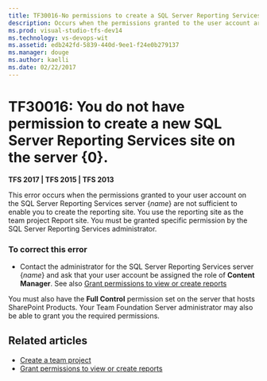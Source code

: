 ```yaml
---
title: TF30016-No permissions to create a SQL Server Reporting Services site | TFS
description: Occurs when the permissions granted to the user account are not sufficient to enable to create the reporting site.
ms.prod: visual-studio-tfs-dev14
ms.technology: vs-devops-wit
ms.assetid: edb242fd-5839-440d-9ee1-f24e0b279137
ms.manager: douge
ms.author: kaelli
ms.date: 02/22/2017
---
```


# TF30016: You do not have permission to create a new SQL Server Reporting Services site on the server {0}.

**TFS 2017 | TFS 2015 | TFS 2013**

This error occurs when the permissions granted to your user account on the SQL Server Reporting Services server {*name*} are not sufficient to enable you to create the reporting site. You use the reporting site as the team project Report site. You must be granted specific permission by the SQL Server Reporting Services administrator.  
  
### To correct this error  
  
-   Contact the administrator for the SQL Server Reporting Services server {*name*} and ask that your user account be assigned the role of **Content Manager**.  See also [Grant permissions to view or create reports](../../../../report/admin/grant-permissions-to-reports.md)
  
You must also have the **Full Control** permission set on the server that hosts SharePoint Products. Your Team Foundation Server administrator may also be able to grant you the required permissions.  
  
## Related articles
- [Create a team project](../../../../accounts/create-team-project.md)
- [Grant permissions to view or create reports](../../../../report/admin/grant-permissions-to-reports.md)